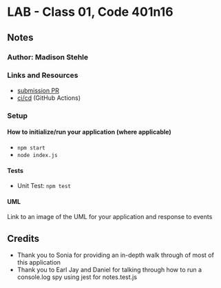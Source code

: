 # LAB - Class 01, Code 401n16

## Notes

### Author: Madison Stehle

### Links and Resources

- [submission PR](http://xyz.com)
- [ci/cd](https://github.com/madisonstehle/notes/actions) (GitHub Actions)

### Setup

#### How to initialize/run your application (where applicable)

- `npm start`
- `node index.js`

#### Tests

- Unit Test: `npm test`

#### UML

Link to an image of the UML for your application and response to events

## Credits
- Thank you to Sonia for providing an in-depth walk through of most of this application
- Thank you to Earl Jay and Daniel for talking through how to run a console.log spy using jest for notes.test.js